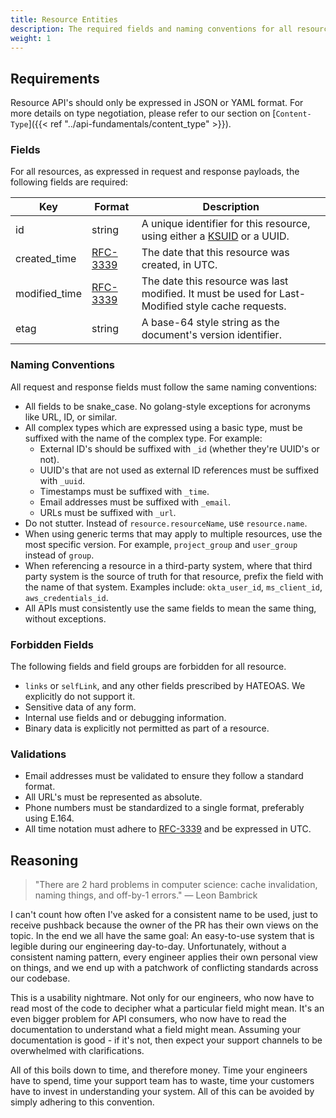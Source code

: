 ```yaml
---
title: Resource Entities
description: The required fields and naming conventions for all resources in the API.
weight: 1
---
```


## Requirements

Resource API's should only be expressed in JSON or YAML format. For more details on type negotiation, please refer to
our section on [`Content-Type`]({{< ref "../api-fundamentals/content_type" >}}).

### Fields

For all resources, as expressed in request and response payloads, the following fields are required:

| Key           | Format                                                 | Description                                                                                                  |
|---------------|--------------------------------------------------------|--------------------------------------------------------------------------------------------------------------|
| id            | string                                                 | A unique identifier for this resource, using either a [KSUID](https://github.com/segmentio/ksuid) or a UUID. |
| created_time  | [RFC-3339](https://www.rfc-editor.org/rfc/rfc3339.txt) | The date that this resource was created, in UTC.                                                             |
| modified_time | [RFC-3339](https://www.rfc-editor.org/rfc/rfc3339.txt) | The date this resource was last modified. It must be used for Last-Modified style cache requests.            |
| etag          | string                                                 | A base-64 style string as the document's version identifier.                                                 |

### Naming Conventions

All request and response fields must follow the same naming conventions:

- All fields to be snake_case. No golang-style exceptions for acronyms like URL, ID, or similar.
- All complex types which are expressed using a basic type, must be suffixed with the name of the complex type. For
  example:
  - External ID's should be suffixed with `_id` (whether they're UUID's or not).
  - UUID's that are not used as external ID references must be suffixed with `_uuid`.
  - Timestamps must be suffixed with `_time`.
  - Email addresses must be suffixed with `_email`.
  - URLs must be suffixed with `_url`.
- Do not stutter. Instead of `resource.resourceName`, use `resource.name`.
- When using generic terms that may apply to multiple resources, use the most specific version. For
  example, `project_group` and `user_group` instead of `group`.
- When referencing a resource in a third-party system, where that third party system is the source of truth for that
  resource, prefix the field with the name of that system. Examples
  include: `okta_user_id`, `ms_client_id`, `aws_credentials_id`.
- All APIs must consistently use the same fields to mean the same thing, without exceptions.

### Forbidden Fields

The following fields and field groups are forbidden for all resource.

- `links` or `selfLink`, and any other fields prescribed by HATEOAS. We explicitly do not support it.
- Sensitive data of any form.
- Internal use fields and or debugging information.
- Binary data is explicitly not permitted as part of a resource.

### Validations

- Email addresses must be validated to ensure they follow a standard format.
- All URL's must be represented as absolute.
- Phone numbers must be standardized to a single format, preferably using E.164.
- All time notation must adhere to [RFC-3339](https://www.rfc-editor.org/rfc/rfc3339.txt) and be expressed in UTC.

## Reasoning

> "There are 2 hard problems in computer science: cache invalidation, naming things, and off-by-1 errors." ― Leon
> Bambrick

I can't count how often I've asked for a consistent name to be used, just to receive pushback because the owner of the
PR has their own views on the topic. In the end we all have the same goal: An easy-to-use system that is legible
during our engineering day-to-day. Unfortunately, without a consistent naming pattern, every engineer applies their
own personal view on things, and we end up with a patchwork of conflicting standards across our codebase.

This is a usability nightmare. Not only for our engineers, who now have to read most of the code to decipher what
a particular field might mean. It's an even bigger problem for API consumers, who now have to read the documentation to
understand what a field might mean. Assuming your documentation is good - if it's not, then expect your support channels
to be overwhelmed with clarifications.

All of this boils down to time, and therefore money. Time your engineers have to spend, time your support team has to
waste, time your customers have to invest in understanding your system. All of this can be avoided by simply adhering to
this convention.
